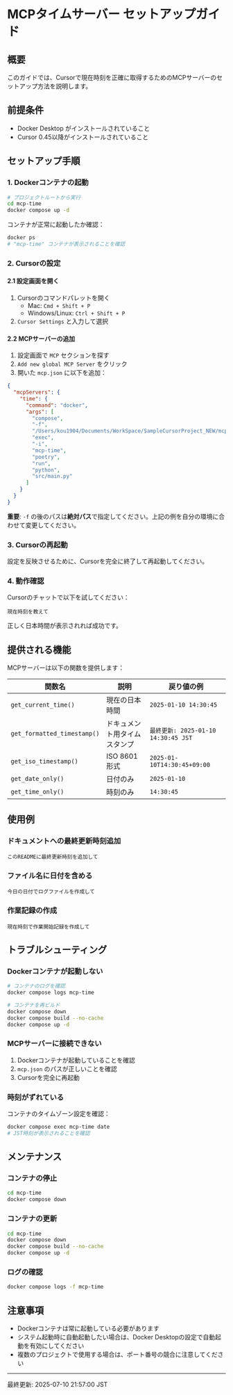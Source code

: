 # MCPタイムサーバー セットアップガイド

## 概要

このガイドでは、Cursorで現在時刻を正確に取得するためのMCPサーバーのセットアップ方法を説明します。

## 前提条件

- Docker Desktop がインストールされていること
- Cursor 0.45以降がインストールされていること

## セットアップ手順

### 1. Dockerコンテナの起動

```bash
# プロジェクトルートから実行
cd mcp-time
docker compose up -d
```

コンテナが正常に起動したか確認：
```bash
docker ps
# "mcp-time" コンテナが表示されることを確認
```

### 2. Cursorの設定

#### 2.1 設定画面を開く

1. Cursorのコマンドパレットを開く
   - Mac: `Cmd + Shift + P`
   - Windows/Linux: `Ctrl + Shift + P`
2. `Cursor Settings` と入力して選択

#### 2.2 MCPサーバーの追加

1. 設定画面で `MCP` セクションを探す
2. `Add new global MCP Server` をクリック
3. 開いた `mcp.json` に以下を追加：

```json
{
  "mcpServers": {
    "time": {
      "command": "docker",
      "args": [
        "compose",
        "-f",
        "/Users/kou1904/Documents/WorkSpace/SampleCursorProject_NEW/mcp-time/docker-compose.yml",
        "exec",
        "-i",
        "mcp-time",
        "poetry",
        "run",
        "python",
        "src/main.py"
      ]
    }
  }
}
```

**重要**: `-f` の後のパスは**絶対パス**で指定してください。上記の例を自分の環境に合わせて変更してください。

### 3. Cursorの再起動

設定を反映させるために、Cursorを完全に終了して再起動してください。

### 4. 動作確認

Cursorのチャットで以下を試してください：

```
現在時刻を教えて
```

正しく日本時間が表示されれば成功です。

## 提供される機能

MCPサーバーは以下の関数を提供します：

| 関数名 | 説明 | 戻り値の例 |
|--------|------|------------|
| `get_current_time()` | 現在の日本時間 | `2025-01-10 14:30:45` |
| `get_formatted_timestamp()` | ドキュメント用タイムスタンプ | `最終更新: 2025-01-10 14:30:45 JST` |
| `get_iso_timestamp()` | ISO 8601形式 | `2025-01-10T14:30:45+09:00` |
| `get_date_only()` | 日付のみ | `2025-01-10` |
| `get_time_only()` | 時刻のみ | `14:30:45` |

## 使用例

### ドキュメントへの最終更新時刻追加

```
このREADMEに最終更新時刻を追加して
```

### ファイル名に日付を含める

```
今日の日付でログファイルを作成して
```

### 作業記録の作成

```
現在時刻で作業開始記録を作成して
```

## トラブルシューティング

### Dockerコンテナが起動しない

```bash
# コンテナのログを確認
docker compose logs mcp-time

# コンテナを再ビルド
docker compose down
docker compose build --no-cache
docker compose up -d
```

### MCPサーバーに接続できない

1. Dockerコンテナが起動していることを確認
2. `mcp.json` のパスが正しいことを確認
3. Cursorを完全に再起動

### 時刻がずれている

コンテナのタイムゾーン設定を確認：
```bash
docker compose exec mcp-time date
# JST時刻が表示されることを確認
```

## メンテナンス

### コンテナの停止

```bash
cd mcp-time
docker compose down
```

### コンテナの更新

```bash
cd mcp-time
docker compose down
docker compose build --no-cache
docker compose up -d
```

### ログの確認

```bash
docker compose logs -f mcp-time
```

## 注意事項

- Dockerコンテナは常に起動している必要があります
- システム起動時に自動起動したい場合は、Docker Desktopの設定で自動起動を有効にしてください
- 複数のプロジェクトで使用する場合は、ポート番号の競合に注意してください

---
最終更新: 2025-07-10 21:57:00 JST 